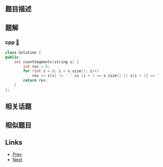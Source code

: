 
# [](https://leetcode-cn.com/problems/number-of-segments-in-a-string)

## 题目描述



## 题解

### cpp [🔗](number-of-segments-in-a-string.cpp) 
```cpp
class Solution {
public:
    int countSegments(string s) {
        int res = 0;
        for (int i = 0; i < s.size(); i++) 
            res += s[i] != ' ' && (i + 1 == s.size() || s[i + 1] == ' ');
        return res;
    }
};


```


## 相关话题



## 相似题目



## Links

- [Prev](../add-strings/README.md) 
- [Next](../arranging-coins/README.md) 

